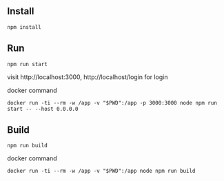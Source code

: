 
## Install

```
npm install
```

## Run

```
npm run start
```

visit http://localhost:3000, http://localhost/login for login


docker command

```
docker run -ti --rm -w /app -v "$PWD":/app -p 3000:3000 node npm run start -- --host 0.0.0.0
```

## Build

```
npm run build
```


docker command

```
docker run -ti --rm -w /app -v "$PWD":/app node npm run build
```

